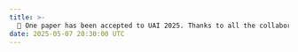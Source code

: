 ```yaml
---
title: >- 
  🎉 One paper has been accepted to UAI 2025. Thanks to all the collaborators. 
date: 2025-05-07 20:30:00 UTC
---
```


